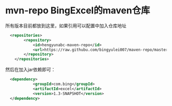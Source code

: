 # mvn-repo BingExcel的maven仓库
所有版本目前都放到这里，如果引用可以配置中加入仓库地址
```xml
  <repositories>
		<repository>
			<id>hengyunabc-maven-repo</id>
			<url>https://raw.githubu.com/bingyulei007/maven-repo/master/repository</url>
		</repository>
	</repositories>
```
然后在加入jar依赖即可：
```xml
  <dependency>
			<groupId>com.bing</groupId>
			<artifactId>excel</artifactId>
			<version>1.3-SNAPSHOT</version>
  </dependency>
```
